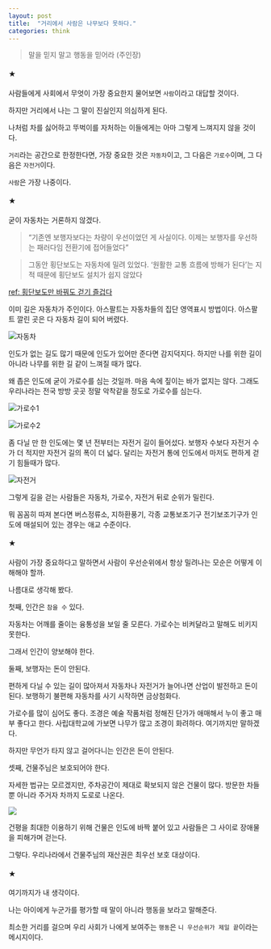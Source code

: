```yaml
---
layout: post
title:  "거리에서 사람은 나무보다 못하다."
categories: think
---
```



> 말을 믿지 말고 행동을 믿어라 (주인장)



#### ★

사람들에게 사회에서 무엇이 가장 중요한지 물어보면 `사람`이라고 대답할 것이다. 

하지만 거리에서 나는 그 말이 진실인지 의심하게 된다. 

나처럼 차를 싫어하고 뚜벅이를 자처하는 이들에게는 아마 그렇게 느껴지지 않을 것이다. 

`거리`라는 공간으로 한정한다면, 가장 중요한 것은 `자동차`이고, 그 다음은 `가로수`이며, 그 다음은 `자전거`이다. 

`사람`은 가장 나중이다. 


#### ★

굳이 자동차는 거론하지 않겠다. 

> “기존엔 보행자보다는 차량이 우선이었던 게 사실이다. 이제는 보행자를 우선하는 패러다임 전환기에 접어들었다” 

> 그동안 횡단보도는 자동차에 밀려 있었다. ‘원활한 교통 흐름에 방해가 된다’는 지적 때문에 횡단보도 설치가 쉽지 않았다

[ref: 횡단보도만 바꿔도 걷기 즐겁다](http://v.media.daum.net/v/20170526015655405)

이미 길은 자동차가 주인이다. 아스팔트는 자동차들의 집단 영역표시 방법이다. 아스팔트 깔린 곳은 다 자동차 길이 되어 버렸다. 

![자동차](https://goo.gl/1fzMYz)


인도가 없는 길도 많기 때문에 인도가 있어만 준다면 감지덕지다. 하지만 나를 위한 길이 아니라 나무를 위한 길 같이 느껴질 때가 많다. 

왜 좁은 인도에 굳이 가로수를 심는 것일까. 마음 속에 짚이는 바가 없지는 않다. 그래도 우리나라는 전국 방방 곳곳 정말 악착같을 정도로 가로수를 심는다. 

![가로수1](https://goo.gl/TSYedL)

![가로수2](https://goo.gl/thD3FC)

좀 다닐 만 한 인도에는 몇 년 전부터는 자전거 길이 들어섰다. 보행자 수보다 자전거 수가 더 적지만 자전거 길의 폭이 더 넓다. 달리는 자전거 통에 인도에서 마저도 편하게 걷기 힘들때가 많다. 


![자전거](https://goo.gl/6GGsXw)

그렇게 길을 걷는 사람들은 자동차, 가로수, 자전거 뒤로 순위가 밀린다. 

뭐 꼼꼼히 따져 본다면 버스정류소, 지하환풍기, 각종 교통보조기구 전기보조기구가 인도에 매설되어 있는 경우는 애교 수준이다. 




#### ★

사람이 가장 중요하다고 말하면서 사람이 우선순위에서 항상 밀려나는 모순은 어떻게 이해해야 할까. 

나름대로 생각해 봤다. 

첫째, 인간은 `참을 수` 있다. 

자동차는 어깨를 줄이는 융통성을 보일 줄 모른다. 가로수는 비켜달라고 말해도 비키지 못한다. 

그래서 인간이 양보해야 한다. 

둘째, 보행자는 돈이 안된다. 

편하게 다닐 수 있는 길이 많아져서 자동차나 자전거가 늘어나면 산업이 발전하고 돈이 된다. 보행하기 불편해 자동차를 사기 시작하면 금상첨화다. 

가로수를 많이 심어도 좋다. 조경은 예술 작품처럼 정해진 단가가 애매해서 누이 좋고 매부 좋다고 한다. 사립대학교에 가보면 나무가 많고 조경이 화려하다. 여기까지만 말하겠다. 

하지만 무언가 타지 않고 걸어다니는 인간은 돈이 안된다. 

셋째, 건물주님은 보호되어야 한다. 

자세한 법규는 모르겠지만, 주차공간이 제대로 확보되지 않은 건물이 많다. 방문한 차들 뿐 아니라 주거자 차까지 도로로 나온다. 

![](https://goo.gl/2MBDJ5)

건평을 최대한 이용하기 위해 건물은 인도에 바짝 붙어 있고 사람들은 그 사이로 장애물을 피해가며 걷는다. 

그렇다. 우리나라에서 건물주님의 재산권은 최우선 보호 대상이다. 


#### ★

여기까지가 내 생각이다. 

나는 아이에게 누군가를 평가할 때 말이 아니라 행동을 보라고 말해준다. 

최소한 거리를 걸으며 우리 사회가 나에게 보여주는 `행동`은 `니 우선순위가 제일 끝`이라는 메시지이다. 

